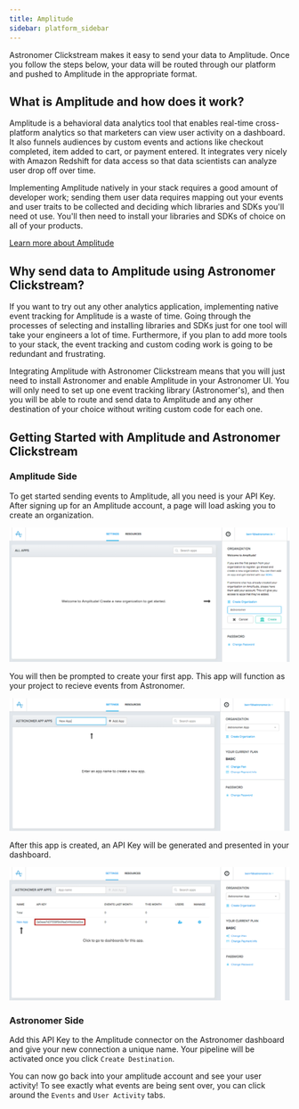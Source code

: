 ```yaml
---
title: Amplitude
sidebar: platform_sidebar
---
```


Astronomer Clickstream makes it easy to send your data to Amplitude. Once you follow the steps below, your data will be routed through our platform and pushed to Amplitude in the appropriate format. 

## What is Amplitude and how does it work?

Amplitude is a behavioral data analytics tool that enables real-time cross-platform analytics so that marketers can view user activity on a dashboard. It also funnels audiences by custom events and actions like checkout completed, item added to cart, or payment entered. It integrates very nicely with Amazon Redshift for data access so that data scientists can analyze user drop off over time.

Implementing Amplitude natively in your stack requires a good amount of developer work; sending them user data requires mapping out your events and user traits to be collected and deciding which libraries and SDKs you'll need ot use. You'll then need to install your libraries and SDKs of choice on all of your products.

[Learn more about Amplitude](https://amplitude.com/)

## Why send data to Amplitude using Astronomer Clickstream?

If you want to try out any other analytics application, implementing native event tracking for Amplitude is a waste of time. Going through the processes of selecting and installing libraries and SDKs just for one tool will take your engineers a lot of time. Furthermore, if you plan to add more tools to your stack, the event tracking and custom coding work is going to be redundant and frustrating.

Integrating Amplitude with Astronomer Clickstream means that you will just need to install Astronomer and enable Amplitude in your Astronomer UI. You will only need to set up one event tracking library (Astronomer's), and then you will be able to route and send data to Amplitude and any other destination of your choice without writing custom code for each one.

## Getting Started with Amplitude and Astronomer Clickstream

### Amplitude Side

To get started sending events to Amplitude, all you need is your API Key. After signing up for an Amplitude account, a page will load asking you to create an organization.

![amplitude1](../../../images/amplitude1.png)

You will then be prompted to create your first app. This app will function as your project to recieve events from Astronomer.

![amplitude2](../../../images/amplitude2.png)

After this app is created, an API Key will be generated and presented in your dashboard. 

![amplitude3](../../../images/amplitude3.png)

### Astronomer Side

Add this API Key to the Amplitude connector on the Astronomer dashboard and give your new connection a unique name. Your pipeline will be activated once you click `Create Destination`.

You can now go back into your amplitude account and see your user activity! To see exactly what events are being sent over, you can click around the `Events` and `User Activity` tabs.




